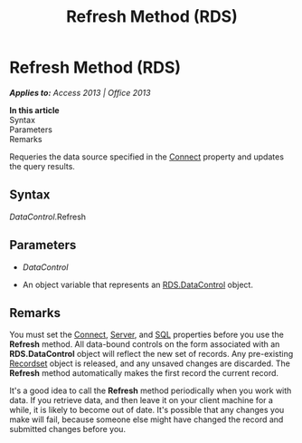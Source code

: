 ﻿---
title: Refresh Method (RDS)
TOCTitle: Refresh Method (RDS)
ms:assetid: 968baa7c-9128-7155-a1eb-d77aedda6601
ms:mtpsurl: https://msdn.microsoft.com/en-us/library/JJ249668(v=office.15)
ms:contentKeyID: 48546450
ms.date: 09/18/2015
mtps_version: v=office.15
---

# Refresh Method (RDS)


_**Applies to:** Access 2013 | Office 2013_

**In this article**  
Syntax  
Parameters  
Remarks  

Requeries the data source specified in the [Connect](connect-property-rds.md) property and updates the query results.

## Syntax

*DataControl*.Refresh

## Parameters

  - *DataControl*

  - An object variable that represents an [RDS.DataControl](datacontrol-object-rds.md) object.

## Remarks

You must set the [Connect](connect-property-rds.md), [Server](server-property-rds.md), and [SQL](https://msdn.microsoft.com/en-us/library/jj248989\(v=office.15\)) properties before you use the **Refresh** method. All data-bound controls on the form associated with an **RDS.DataControl** object will reflect the new set of records. Any pre-existing [Recordset](recordset-object-ado.md) object is released, and any unsaved changes are discarded. The **Refresh** method automatically makes the first record the current record.

It's a good idea to call the **Refresh** method periodically when you work with data. If you retrieve data, and then leave it on your client machine for a while, it is likely to become out of date. It's possible that any changes you make will fail, because someone else might have changed the record and submitted changes before you.

